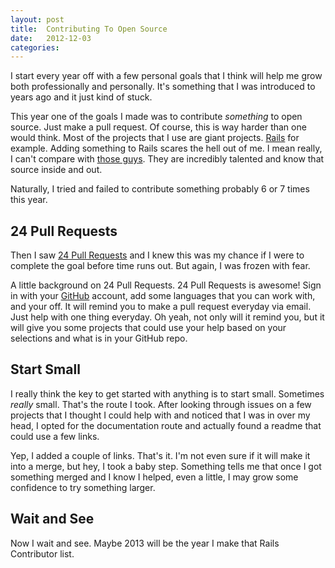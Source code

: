 ```yaml
---
layout: post
title:  Contributing To Open Source
date:   2012-12-03
categories:
---
```


I start every year off with a few personal goals that I think will help me grow both professionally and personally. It's something that I was introduced to years ago and it just kind of stuck.

This year one of the goals I made was to contribute *something* to open source. Just make a pull request. Of course, this is way harder than one would think. Most of the projects that I use are giant projects. [Rails](http://guides.rubyonrails.org/) for example. Adding something to Rails scares the hell out of me. I mean really, I can't compare with [those guys](http://contributors.rubyonrails.org/). They are incredibly talented and know that source inside and out.

Naturally, I tried and failed to contribute something probably 6 or 7 times this year.


## 24 Pull Requests
Then I saw [24 Pull Requests](http://24pullrequests.com/) and I knew this was my chance if I were to complete the goal before time runs out. But again, I was frozen with fear.


A little background on 24 Pull Requests. 24 Pull Requests is awesome! Sign in with your [GitHub](https://github.com/) account, add some languages that you can work with, and your off. It will remind you to make a pull request everyday via email. Just help with one thing everyday. Oh yeah, not only will it remind you, but it will give you some projects that could use your help based on your selections and what is in your GitHub repo.

## Start Small
I really think the key to get started with anything is to start small. Sometimes *really* small. That's the route I took. After looking through issues on a few projects that I thought I could help with and noticed that I was in over my head, I opted for the documentation route and actually found a readme that could use a few links.

Yep, I added a couple of links. That's it. I'm not even sure if it will make it into a merge, but hey, I took a baby step. Something tells me that once I got something merged and I know I helped, even a little, I may grow some confidence to try something larger.

## Wait and See
Now I wait and see. Maybe 2013 will be the year I make that Rails Contributor list.
